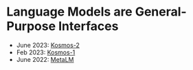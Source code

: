 # Language Models are General-Purpose Interfaces

- June 2023: [Kosmos-2](https://github.com/microsoft/unilm/tree/master/kosmos-2)
- Feb 2023: [Kosmos-1](https://arxiv.org/abs/2302.14045)
- June 2022: [MetaLM](https://arxiv.org/abs/2206.06336)
